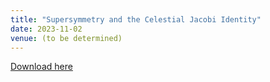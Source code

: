 ```yaml
---
title: "Supersymmetry and the Celestial Jacobi Identity"
date: 2023-11-02
venue: (to be determined)
---
```

[Download here](https://inspirehep.net/literature/2717895)
